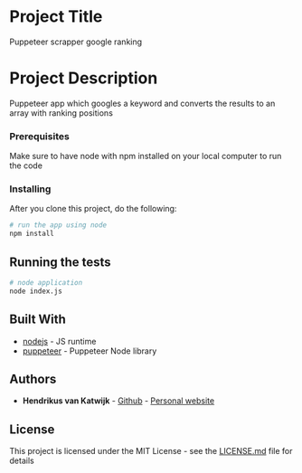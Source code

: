 # Project Title

Puppeteer scrapper google ranking

# Project Description

Puppeteer app which googles a keyword and converts the results to an array with ranking positions

### Prerequisites

Make sure to have node with npm installed on your local computer to run the code

### Installing

After you clone this project, do the following:

```bash
# run the app using node
npm install

```

## Running the tests
```bash
# node application
node index.js

```

## Built With

* [nodejs](https://nodejs.org/en/) - JS runtime
* [puppeteer](https://pptr.dev/) - Puppeteer Node library


## Authors

* **Hendrikus van Katwijk** - [Github](https://github.com/vankatwijk) - [Personal website](https://hpvk.com)

## License

This project is licensed under the MIT License - see the [LICENSE.md](LICENSE.md) file for details
